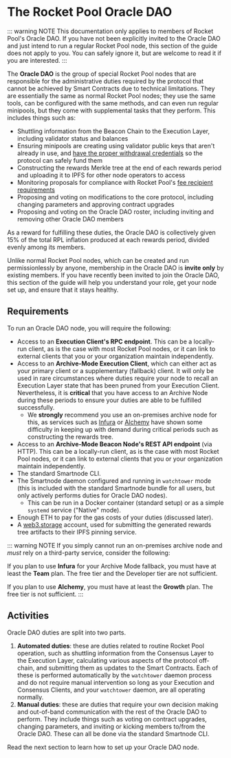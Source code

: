 # The Rocket Pool Oracle DAO

::: warning NOTE
This documentation only applies to members of Rocket Pool's Oracle DAO.
If you have not been explicitly invited to the Oracle DAO and just intend to run a regular Rocket Pool node, this section of the guide does not apply to you.
You can safely ignore it, but are welcome to read it if you are interested.
:::

The **Oracle DAO** is the group of special Rocket Pool nodes that are responsible for the administrative duties required by the protocol that cannot be achieved by Smart Contracts due to technical limitations.
They are essentially the same as normal Rocket Pool nodes; they use the same tools, can be configured with the same methods, and can even run regular minipools, but they come with supplemental tasks that they perform.
This includes things such as:

- Shuttling information from the Beacon Chain to the Execution Layer, including validator status and balances
- Ensuring minipools are creating using validator public keys that aren't already in use, and [have the proper withdrawal credentials](https://github.com/rocket-pool/rocketpool-research/blob/master/Reports/withdrawal-creds-exploit) so the protocol can safely fund them
- Constructing the rewards Merkle tree at the end of each rewards period and uploading it to IPFS for other node operators to access
- Monitoring proposals for compliance with Rocket Pool's [fee recipient requirements](../node/mev)
- Proposing and voting on modifications to the core protocol, including changing parameters and approving contract upgrades
- Proposing and voting on the Oracle DAO roster, including inviting and removing other Oracle DAO members

As a reward for fulfilling these duties, the Oracle DAO is collectively given 15% of the total RPL inflation produced at each rewards period, divided evenly among its members.

Unlike normal Rocket Pool nodes, which can be created and run permissionlessly by anyone, membership in the Oracle DAO is **invite only** by existing members.
If you have recently been invited to join the Oracle DAO, this section of the guide will help you understand your role, get your node set up, and ensure that it stays healthy.

## Requirements

To run an Oracle DAO node, you will require the following:

- Access to an **Execution Client's RPC endpoint**. This can be a locally-run client, as is the case with most Rocket Pool nodes, or it can link to external clients that you or your organization maintain independently.
- Access to an **Archive-Mode Execution Client**, which can either act as your primary client or a supplementary (fallback) client. It will only be used in rare circumstances where duties require your node to recall an Execution Layer state that has been pruned from your Execution Client. Nevertheless, it is **critical** that you have access to an Archive Node during these periods to ensure your duties are able to be fulfilled successfully.
  - We **strongly** recommend you use an on-premises archive node for this, as services such as [Infura](https://infura.io/pricing) or [Alchemy](https://www.alchemy.com/pricing) have shown some difficulty in keeping up with demand during critical periods such as constructing the rewards tree.
- Access to an **Archive-Mode Beacon Node's REST API endpoint** (via HTTP). This can be a locally-run client, as is the case with most Rocket Pool nodes, or it can link to external clients that you or your organization maintain independently.
- The standard Smartnode CLI.
- The Smartnode daemon configured and running in `watchtower` mode (this is included with the standard Smartnode bundle for all users, but only actively performs duties for Oracle DAO nodes).
  - This can be run in a Docker container (standard setup) or as a simple `systemd` service ("Native" mode).
- Enough ETH to pay for the gas costs of your duties (discussed later).
- A [web3.storage](https://web3.storage/) account, used for submitting the generated rewards tree artifacts to their IPFS pinning service.

::: warning NOTE
If you simply cannot run an on-premises archive node and _must_ rely on a third-party service, consider the following:

If you plan to use **Infura** for your Archive Mode fallback, you must have at least the **Team** plan.
The free tier and the Developer tier are not sufficient.

If you plan to use **Alchemy**, you must have at least the **Growth** plan.
The free tier is not sufficient.
:::

## Activities

Oracle DAO duties are split into two parts.

1. **Automated duties**: these are duties related to routine Rocket Pool operation, such as shuttling information from the Consensus Layer to the Execution Layer, calculating various aspects of the protocol off-chain, and submitting them as updates to the Smart Contracts. Each of these is performed automatically by the `watchtower` daemon process and do not require manual intervention so long as your Execution and Consensus Clients, and your `watchtower` daemon, are all operating normally.
2. **Manual duties**: these are duties that require your own decision making and out-of-band communication with the rest of the Oracle DAO to perform. They include things such as voting on contract upgrades, changing parameters, and inviting or kicking members to/from the Oracle DAO. These can all be done via the standard Smartnode CLI.

Read the next section to learn how to set up your Oracle DAO node.
